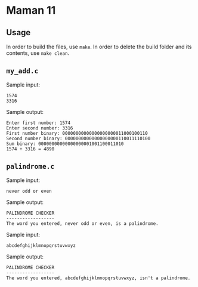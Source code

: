 Maman 11
===

## Usage
In order to build the files, use `make`.
In order to delete the build folder and its contents, use `make clean`.

## `my_add.c`

Sample input:
```
1574
3316
```

Sample output:
```
Enter first number: 1574
Enter second number: 3316
First number binary: 00000000000000000000011000100110
Second number binary: 00000000000000000000110011110100
Sum binary: 00000000000000000001001100011010
1574 + 3316 = 4890
```

## `palindrome.c`

Sample input:
```
never odd or even
```

Sample output:
```
PALINDROME CHECKER
------------------
The word you entered, never odd or even, is a palindrome.
```

Sample input:
```
abcdefghijklmnopqrstuvwxyz
```

Sample output:
```
PALINDROME CHECKER
------------------
The word you entered, abcdefghijklmnopqrstuvwxyz, isn't a palindrome.
```

